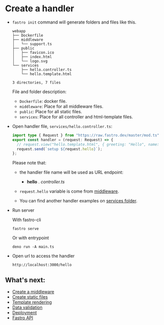 # Create a handler
- `fastro init` command will generate folders and files like this.
    ```
    webapp
    ├── Dockerfile
    ├── middleware
    │   └── support.ts
    ├── public
    │   ├── favicon.ico
    │   ├── index.html
    │   └── logo.svg
    └── services
        ├── hello.controller.ts
        └── hello.template.html

    3 directories, 7 files
    ```
    
    File and folder description:
    - `Dockerfile`: docker file.
    - `middleware`: Place for all middleware files.
    - `public`: Place for all static files.
    - `services`: Place for all controller and html-template files.



- Open handler file, `services/hello.controller.ts`:
    ```ts
    import type { Request } from "https://raw.fastro.dev/master/mod.ts";
    export const handler = (request: Request) => {
      // request.view("hello.template.html", { greeting: "Hello", name: "World" });
      request.send(`setup ${request.hello}`);
    };
    ```

    Please note that: 
    - the handler file name will be used as URL endpoint:

        - **hello** . *controller.ts*

    - `request.hello` variable is come from [middleware](middleware.md).
    - You can find another handler examples on [services folder](../services/readme.md).


- Run server

    With fastro-cli
    ```
    fastro serve
    ```
    Or with entrypoint
    ```
    deno run -A main.ts
    ```

- Open url to access the handler
    ```
    http://localhost:3000/hello
    ```

## What's next:
- [Create a middleware](middleware.md)
- [Create static files](static.md)
- [Template rendering](rendering.md)
- [Data validation](validation.md)
- [Deployment](deployment.md)
- [Fastro API](api.md)